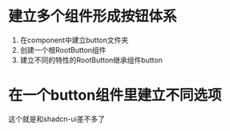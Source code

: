 
# 建立多个组件形成按钮体系

1. 在component中建立button文件夹
2. 创建一个根RootButton组件
3. 建立不同的特性的RootButton继承组件button

# 在一个button组件里建立不同选项

这个就是和shadcn-ui差不多了

